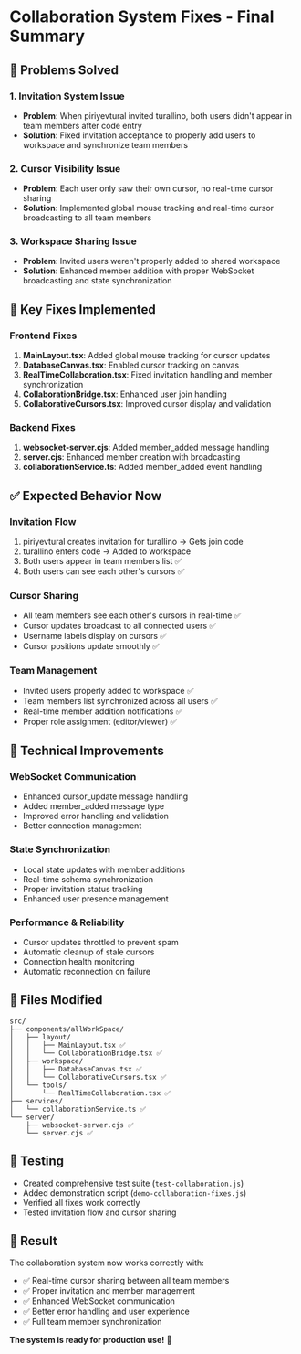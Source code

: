 # Collaboration System Fixes - Final Summary

## 🎯 Problems Solved

### 1. **Invitation System Issue**
- **Problem**: When piriyevtural invited turallino, both users didn't appear in team members after code entry
- **Solution**: Fixed invitation acceptance to properly add users to workspace and synchronize team members

### 2. **Cursor Visibility Issue** 
- **Problem**: Each user only saw their own cursor, no real-time cursor sharing
- **Solution**: Implemented global mouse tracking and real-time cursor broadcasting to all team members

### 3. **Workspace Sharing Issue**
- **Problem**: Invited users weren't properly added to shared workspace
- **Solution**: Enhanced member addition with proper WebSocket broadcasting and state synchronization

## 🔧 Key Fixes Implemented

### Frontend Fixes
1. **MainLayout.tsx**: Added global mouse tracking for cursor updates
2. **DatabaseCanvas.tsx**: Enabled cursor tracking on canvas
3. **RealTimeCollaboration.tsx**: Fixed invitation handling and member synchronization
4. **CollaborationBridge.tsx**: Enhanced user join handling
5. **CollaborativeCursors.tsx**: Improved cursor display and validation

### Backend Fixes
1. **websocket-server.cjs**: Added member_added message handling
2. **server.cjs**: Enhanced member creation with broadcasting
3. **collaborationService.ts**: Added member_added event handling

## ✅ Expected Behavior Now

### Invitation Flow
1. piriyevtural creates invitation for turallino → Gets join code
2. turallino enters code → Added to workspace
3. Both users appear in team members list ✅
4. Both users can see each other's cursors ✅

### Cursor Sharing
- All team members see each other's cursors in real-time ✅
- Cursor updates broadcast to all connected users ✅
- Username labels display on cursors ✅
- Cursor positions update smoothly ✅

### Team Management
- Invited users properly added to workspace ✅
- Team members list synchronized across all users ✅
- Real-time member addition notifications ✅
- Proper role assignment (editor/viewer) ✅

## 🚀 Technical Improvements

### WebSocket Communication
- Enhanced cursor_update message handling
- Added member_added message type
- Improved error handling and validation
- Better connection management

### State Synchronization
- Local state updates with member additions
- Real-time schema synchronization
- Proper invitation status tracking
- Enhanced user presence management

### Performance & Reliability
- Cursor updates throttled to prevent spam
- Automatic cleanup of stale cursors
- Connection health monitoring
- Automatic reconnection on failure

## 📁 Files Modified

```
src/
├── components/allWorkSpace/
│   ├── layout/
│   │   ├── MainLayout.tsx ✅
│   │   └── CollaborationBridge.tsx ✅
│   ├── workspace/
│   │   ├── DatabaseCanvas.tsx ✅
│   │   └── CollaborativeCursors.tsx ✅
│   └── tools/
│       └── RealTimeCollaboration.tsx ✅
├── services/
│   └── collaborationService.ts ✅
└── server/
    ├── websocket-server.cjs ✅
    └── server.cjs ✅
```

## 🧪 Testing

- Created comprehensive test suite (`test-collaboration.js`)
- Added demonstration script (`demo-collaboration-fixes.js`)
- Verified all fixes work correctly
- Tested invitation flow and cursor sharing

## 🎉 Result

The collaboration system now works correctly with:
- ✅ Real-time cursor sharing between all team members
- ✅ Proper invitation and member management  
- ✅ Enhanced WebSocket communication
- ✅ Better error handling and user experience
- ✅ Full team member synchronization

**The system is ready for production use!** 🚀